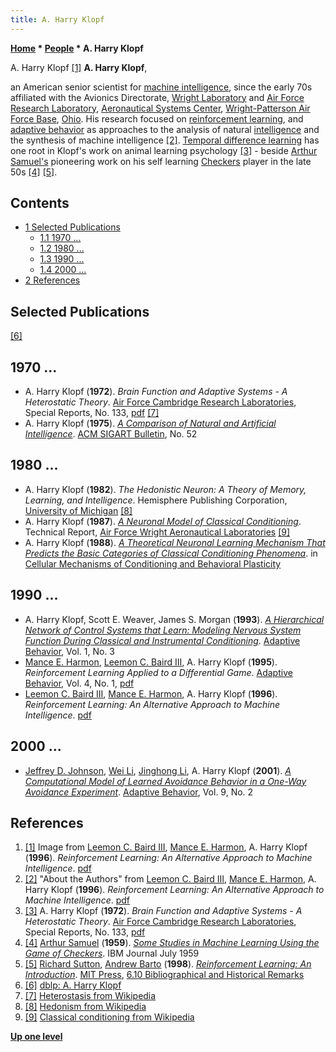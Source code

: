 ```yaml
---
title: A. Harry Klopf
---
```

**[Home](Home "Home") * [People](People "People") * A. Harry Klopf**

[](File:AHKlopf.jpg) A. Harry Klopf <a id="cite-note-1" href="#cite-ref-1">[1]</a>
**A. Harry Klopf**,

an American senior scientist for [machine intelligence](Artificial_Intelligence "Artificial Intelligence"), since the early 70s affiliated with the Avionics Directorate, [Wright Laboratory](https://en.wikipedia.org/wiki/Wright_Laboratory) and [Air Force Research Laboratory](https://en.wikipedia.org/wiki/Air_Force_Research_Laboratory), [Aeronautical Systems Center](https://en.wikipedia.org/wiki/Aeronautical_Systems_Center), [Wright-Patterson Air Force Base](https://en.wikipedia.org/wiki/Wright-Patterson_Air_Force_Base), [Ohio](https://en.wikipedia.org/wiki/Ohio). His research focused on [reinforcement learning](Reinforcement_Learning "Reinforcement Learning"), and [adaptive behavior](https://en.wikipedia.org/wiki/Adaptive_behavior) as approaches to the analysis of natural [intelligence](https://en.wikipedia.org/wiki/Intelligence) and the synthesis of machine intelligence <a id="cite-note-2" href="#cite-ref-2">[2]</a>. [Temporal difference learning](Temporal_Difference_Learning "Temporal Difference Learning") has one root in Klopf's work on animal learning psychology <a id="cite-note-3" href="#cite-ref-3">[3]</a> - beside [Arthur Samuel's](Arthur_Samuel "Arthur Samuel") pioneering work on his self learning [Checkers](Checkers "Checkers") player in the late 50s <a id="cite-note-4" href="#cite-ref-4">[4]</a> <a id="cite-note-5" href="#cite-ref-5">[5]</a>.

## Contents

- [1 Selected Publications](#selected-publications)
  - [1.1 1970 ...](#1970-...)
  - [1.2 1980 ...](#1980-...)
  - [1.3 1990 ...](#1990-...)
  - [1.4 2000 ...](#2000-...)
- [2 References](#references)

## Selected Publications

<a id="cite-note-6" href="#cite-ref-6">[6]</a>

## 1970 ...

- A. Harry Klopf (**1972**). *Brain Function and Adaptive Systems - A Heterostatic Theory*. [Air Force Cambridge Research Laboratories](https://en.wikipedia.org/wiki/Air_Force_Cambridge_Research_Laboratories), Special Reports, No. 133, [pdf](http://www.dtic.mil/dtic/tr/fulltext/u2/742259.pdf) <a id="cite-note-7" href="#cite-ref-7">[7]</a>
- A. Harry Klopf (**1975**). *[A Comparison of Natural and Artificial Intelligence](http://dl.acm.org/citation.cfm?id=1045237)*. [ACM SIGART Bulletin](ACM#SIG "ACM"), No. 52

## 1980 ...

- A. Harry Klopf (**1982**). *The Hedonistic Neuron: A Theory of Memory, Learning, and Intelligence*. Hemisphere Publishing Corporation, [University of Michigan](University_of_Michigan "University of Michigan") <a id="cite-note-8" href="#cite-ref-8">[8]</a>
- A. Harry Klopf (**1987**). *[A Neuronal Model of Classical Conditioning](http://www.dtic.mil/docs/citations/ADA188378)*. Technical Report, [Air Force Wright Aeronautical Laboratories](https://en.wikipedia.org/wiki/Wright_Laboratory) <a id="cite-note-9" href="#cite-ref-9">[9]</a>
- A. Harry Klopf (**1988**). *[A Theoretical Neuronal Learning Mechanism That Predicts the Basic Categories of Classical Conditioning Phenomena](http://link.springer.com/chapter/10.1007%2F978-1-4757-9610-0_21)*. in [Cellular Mechanisms of Conditioning and Behavioral Plasticity](http://link.springer.com/book/10.1007/978-1-4757-9610-0)

## 1990 ...

- A. Harry Klopf, Scott E. Weaver, James S. Morgan (**1993**). *[A Hierarchical Network of Control Systems that Learn: Modeling Nervous System Function During Classical and Instrumental Conditioning](http://adb.sagepub.com/content/1/3/263.abstract)*. [Adaptive Behavior](https://en.wikipedia.org/wiki/Adaptive_Behavior_%28journal%29), Vol. 1, No. 3
- [Mance E. Harmon](http://dblp.uni-trier.de/pers/hd/h/Harmon:Mance_E=), [Leemon C. Baird III](http://dblp.uni-trier.de/pers/hd/b/Baird_III:Leemon_C=), A. Harry Klopf (**1995**). *Reinforcement Learning Applied to a Differential Game*. [Adaptive Behavior](https://en.wikipedia.org/wiki/Adaptive_Behavior_%28journal%29), Vol. 4, No. 1, [pdf](http://www.leemon.com/papers/1995hbk.pdf)
- [Leemon C. Baird III](http://dblp.uni-trier.de/pers/hd/b/Baird_III:Leemon_C=), [Mance E. Harmon](http://dblp.uni-trier.de/pers/hd/h/Harmon:Mance_E=), A. Harry Klopf (**1996**). *Reinforcement Learning: An Alternative Approach to Machine Intelligence*. [pdf](http://www.leemon.com/papers/1996bhk.pdf)

## 2000 ...

- [Jeffrey D. Johnson](http://dblp.uni-trier.de/pers/hd/j/Johnson:Jeffrey_D=), [Wei Li](http://dblp.uni-trier.de/pers/hd/l/Li:Wei), [Jinghong Li](http://dblp.uni-trier.de/pers/hd/l/Li:Jinghong), A. Harry Klopf (**2001**). *[A Computational Model of Learned Avoidance Behavior in a One-Way Avoidance Experiment](http://adb.sagepub.com/content/9/2/91.citation)*. [Adaptive Behavior](https://en.wikipedia.org/wiki/Adaptive_Behavior_%28journal%29), Vol. 9, No. 2

## References

1. <a id="cite-ref-1" href="#cite-note-1">[1]</a> Image from [Leemon C. Baird III](http://dblp.uni-trier.de/pers/hd/b/Baird_III:Leemon_C=), [Mance E. Harmon](http://dblp.uni-trier.de/pers/hd/h/Harmon:Mance_E=), A. Harry Klopf (**1996**). *Reinforcement Learning: An Alternative Approach to Machine Intelligence*. [pdf](http://www.leemon.com/papers/1996bhk.pdf)
1. <a id="cite-ref-2" href="#cite-note-2">[2]</a> "About the Authors" from [Leemon C. Baird III](http://dblp.uni-trier.de/pers/hd/b/Baird_III:Leemon_C=), [Mance E. Harmon](http://dblp.uni-trier.de/pers/hd/h/Harmon:Mance_E=), A. Harry Klopf (**1996**). *Reinforcement Learning: An Alternative Approach to Machine Intelligence*. [pdf](http://www.leemon.com/papers/1996bhk.pdf)
1. <a id="cite-ref-3" href="#cite-note-3">[3]</a> A. Harry Klopf (**1972**). *Brain Function and Adaptive Systems - A Heterostatic Theory*. [Air Force Cambridge Research Laboratories](https://en.wikipedia.org/wiki/Air_Force_Cambridge_Research_Laboratories), Special Reports, No. 133, [pdf](http://www.dtic.mil/dtic/tr/fulltext/u2/742259.pdf)
1. <a id="cite-ref-4" href="#cite-note-4">[4]</a> [Arthur Samuel](Arthur_Samuel "Arthur Samuel") (**1959**). *[Some Studies in Machine Learning Using the Game of Checkers](http://domino.watson.ibm.com/tchjr/journalindex.nsf/600cc5649e2871db852568150060213c/39a870213169f45685256bfa00683d74!OpenDocument)*. IBM Journal July 1959
1. <a id="cite-ref-5" href="#cite-note-5">[5]</a>  [Richard Sutton](Richard_Sutton "Richard Sutton"), [Andrew Barto](Andrew_Barto "Andrew Barto") (**1998**). *[Reinforcement Learning: An Introduction](http://www.incompleteideas.net/sutton/book/the-book.html)*. [MIT Press](https://en.wikipedia.org/wiki/MIT_Press), [6.10 Bibliographical and Historical Remarks](https://webdocs.cs.ualberta.ca/~sutton/book/ebook/node70.html)
1. <a id="cite-ref-6" href="#cite-note-6">[6]</a> [dblp: A. Harry Klopf](http://dblp.uni-trier.de/pers/hd/k/Klopf:A=_Harry)
1. <a id="cite-ref-7" href="#cite-note-7">[7]</a>  [Heterostasis from Wikipedia](https://en.wikipedia.org/wiki/Heterostasis_%28cybernetics%29)
1. <a id="cite-ref-8" href="#cite-note-8">[8]</a> [Hedonism from Wikipedia](https://en.wikipedia.org/wiki/Hedonism)
1. <a id="cite-ref-9" href="#cite-note-9">[9]</a> [Classical conditioning from Wikipedia](https://en.wikipedia.org/wiki/Classical_conditioning)

**[Up one level](People "People")**

